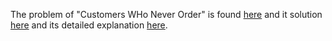 The problem of "Customers WHo Never Order" is found [here](https://leetcode.com/problems/customers-who-never-order/description/?envType=study-plan-v2&id=premium-sql-50) and it solution [here](https://github.com/aurimas13/Solutions-To-Problems/blob/main/LeetCode/SQL%20Solutions/Customers%20Who%20Never%20Order/customers.sql) and its detailed explanation [here](https://leetcode.com/problems/customers-who-never-order/solutions/3541274/sql-solution/).